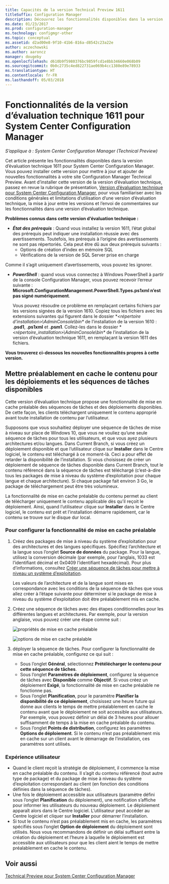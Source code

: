 ```yaml
---
title: Capacités de la version Technical Preview 1611
titleSuffix: Configuration Manager
description: Découvrez les fonctionnalités disponibles dans la version d’évaluation technique 1611 pour System Center Configuration Manager.
ms.date: 01/23/2017
ms.prod: configuration-manager
ms.technology: configmgr-other
ms.topic: conceptual
ms.assetid: d2ad00e8-9f10-41b6-816a-d8542c23a22e
author: aczechowski
ms.author: aaroncz
manager: dougeby
ms.openlocfilehash: d610b9f5980376bc9859fcd1e8bb34660e068b09
ms.sourcegitcommit: 0b0c2735c4ed822731ae069b4cc1380e89e78933
ms.translationtype: HT
ms.contentlocale: fr-FR
ms.lasthandoff: 05/03/2018
---
```

# <a name="capabilities-in-technical-preview-1611-for-system-center-configuration-manager"></a>Fonctionnalités de la version d’évaluation technique 1611 pour System Center Configuration Manager

*S’applique à : System Center Configuration Manager (Technical Preview)*



Cet article présente les fonctionnalités disponibles dans la version d’évaluation technique 1611 pour System Center Configuration Manager. Vous pouvez installer cette version pour mettre à jour et ajouter de nouvelles fonctionnalités à votre site Configuration Manager Technical Preview. Avant d’installer cette version de la version d’évaluation technique, passez en revue la rubrique de présentation, [Version d’évaluation technique pour System Center Configuration Manager](../../core/get-started/technical-preview.md), pour vous familiariser avec les conditions générales et limitations d’utilisation d’une version d’évaluation technique, la mise à jour entre les versions et l’envoi de commentaires sur les fonctionnalités dans une version d’évaluation technique.    

**Problèmes connus dans cette version d’évaluation technique :**   
- ***État des prérequis*** : Quand vous installez la version 1611, l’état global des prérequis peut indiquer une installation réussie avec des avertissements. Toutefois, les prérequis à l’origine des avertissements ne sont pas répertoriés. Cela peut être dû aux deux prérequis suivants :
  - Options de création d’index en mémoire SQL
  - Vérifications de la version de SQL Server prise en charge  

 Comme il s’agit uniquement d’avertissements, vous pouvez les ignorer.

- ***PowerShell*** : quand vous vous connectez à Windows PowerShell à partir de la console Configuration Manager, vous pouvez recevoir l’erreur suivante : **Microsoft.ConfigurationManagement.PowerShell.Types.ps1xml n’est pas signé numériquement**.  

   Vous pouvez résoudre ce problème en remplaçant certains fichiers par les versions signées de la version 1610. Copiez tous les fichiers avec les extensions suivantes qui figurent dans le dossier **&lt;répertoire d’installation>\AdminConsole\bin\** de l’installation de la version 1610 : **.psd1**, **.ps1xml** et **.psm1**. Collez-les dans le dossier **&lt;répertoire_installation>\AdminConsole\bin\** de l’installation de la version d’évaluation technique 1611, en remplaçant la version 1611 des fichiers.


**Vous trouverez ci-dessous les nouvelles fonctionnalités propres à cette version.**  

## <a name="pre-cache-content-for-available-deployments-and-task-sequences"></a>Mettre préalablement en cache le contenu pour les déploiements et les séquences de tâches disponibles
Cette version d’évaluation technique propose une fonctionnalité de mise en cache préalable des séquences de tâches et des déploiements disponibles. De cette façon, les clients téléchargent uniquement le contenu approprié avant toute installation de contenu par l’utilisateur.

Supposons que vous souhaitiez déployer une séquence de tâches de mise à niveau sur place de Windows 10, que vous ne vouliez qu’une seule séquence de tâches pour tous les utilisateurs, et que vous ayez plusieurs architectures et/ou langues. Dans Current Branch, si vous créez un déploiement disponible et que l’utilisateur clique sur **Installer** dans le Centre logiciel, le contenu est téléchargé à ce moment-là. Ceci a pour effet de retarder la disponibilité de l’installation. Si vous choisissez de créer un déploiement de séquence de tâches disponible dans Current Branch, tout le contenu référencé dans la séquence de tâches est téléchargé (c’est-à-dire tous les packages de mise à niveau du système d’exploitation pour chaque langue et chaque architecture). Si chaque package fait environ 3 Go, le package de téléchargement peut être très volumineux.

La fonctionnalité de mise en cache préalable du contenu permet au client de télécharger uniquement le contenu applicable dès qu’il reçoit le déploiement. Ainsi, quand l’utilisateur clique sur **Installer** dans le Centre logiciel, le contenu est prêt et l’installation démarre rapidement, car le contenu se trouve sur le disque dur local.

### <a name="to-configure-the-pre-cache-feature"></a>Pour configurer la fonctionnalité de mise en cache préalable

1. Créez des packages de mise à niveau du système d’exploitation pour des architectures et des langues spécifiques. Spécifiez l’architecture et la langue sous l’onglet **Source de données** du package. Pour la langue, utilisez la conversion décimale (par exemple, pour l’anglais, 1033 est l’identifiant décimal et 0x0409 l’identifiant hexadécimal). Pour plus d’informations, consultez [Créer une séquence de tâches pour mettre à niveau un système d’exploitation](/sccm/osd/deploy-use/create-a-task-sequence-to-upgrade-an-operating-system).

    Les valeurs de l’architecture et de la langue sont mises en correspondance avec les conditions de la séquence de tâches que vous allez créer à l’étape suivante pour déterminer si le package de mise à niveau du système d’exploitation doit être préalablement mis en cache.
2. Créez une séquence de tâches avec des étapes conditionnelles pour les différentes langues et architectures. Par exemple, pour la version anglaise, vous pouvez créer une étape comme suit :

    ![propriétés de mise en cache préalable](media/precacheproperties2.png)

    ![options de mise en cache préalable](media/precacheoptions2.png)  

3. déployer la séquence de tâches. Pour configurer la fonctionnalité de mise en cache préalable, configurez ce qui suit :
    - Sous l’onglet **Général**, sélectionnez **Prétélécharger le contenu pour cette séquence de tâches**.
    - Sous l’onglet **Paramètres de déploiement**, configurez la séquence de tâches avec **Disponible** comme **Objectif**. Si vous créez un déploiement **Exigé**, la fonctionnalité de mise en cache préalable ne fonctionne pas.
    - Sous l’onglet **Planification**, pour le paramètre **Planifier la disponibilité de ce déploiement**, choisissez une heure future qui donne aux clients le temps de mettre préalablement en cache le contenu avant que le déploiement ne soit accessible aux utilisateurs. Par exemple, vous pouvez définir un délai de 3 heures pour allouer suffisamment de temps à la mise en cache préalable du contenu.  
    - Sous l’onglet **Points de distribution**, configurez les paramètres **Options de déploiement**. Si le contenu n’est pas préalablement mis en cache sur un client avant le démarrage de l’installation, ces paramètres sont utilisés.


### <a name="user-experience"></a>Expérience utilisateur
- Quand le client reçoit la stratégie de déploiement, il commence la mise en cache préalable du contenu. Il s’agit du contenu référencé (tout autre type de package) et du package de mise à niveau du système d’exploitation correspondant au client (en fonction des conditions définies dans la séquence de tâches).
- Une fois le déploiement accessible aux utilisateurs (paramètre défini sous l’onglet **Planification** du déploiement), une notification s’affiche pour informer les utilisateurs du nouveau déploiement. Le déploiement apparaît alors dans le Centre logiciel. L’utilisateur peut accéder au Centre logiciel et cliquer sur **Installer** pour démarrer l’installation.
- Si tout le contenu n’est pas préalablement mis en cache, les paramètres spécifiés sous l’onglet **Option de déploiement** du déploiement sont utilisés. Nous vous recommandons de définir un délai suffisant entre la création du déploiement et l’heure à laquelle le déploiement est accessible aux utilisateurs pour que les client aient le temps de mettre préalablement en cache le contenu.


## <a name="see-also"></a>Voir aussi
[Technical Preview pour System Center Configuration Manager](../../core/get-started/technical-preview.md)
